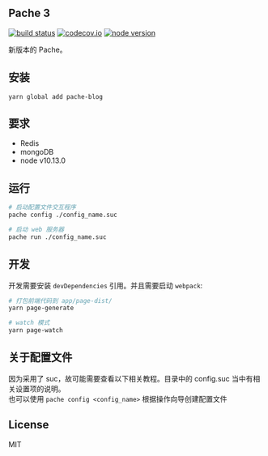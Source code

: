 Pache 3
-------

[![build status][travis-image]][travis-url]
[![codecov.io][codecov-image]][codecov-url]
[![node version][node-image]][node-url]

[travis-image]: https://travis-ci.org/VecHK/pache.svg?branch=dev
[travis-url]: https://travis-ci.org/VecHK/pache
[codecov-image]: https://img.shields.io/codecov/c/github/VecHK/pache/dev.svg
[codecov-url]: https://codecov.io/github/VecHK/pache?branch=dev
[node-image]: https://img.shields.io/badge/node.js-%3E=_10.13-green.svg
[node-url]: http://nodejs.org/download/

新版本的 Pache。

## 安装

```
yarn global add pache-blog
```

## 要求

 - Redis
 - mongoDB
 - node v10.13.0

## 运行

```bash
# 启动配置文件交互程序
pache config ./config_name.suc

# 启动 web 服务器
pache run ./config_name.suc
```

## 开发

开发需要安装 `devDependencies` 引用。并且需要启动 `webpack`:

```bash
# 打包前端代码到 app/page-dist/
yarn page-generate

# watch 模式
yarn page-watch
```

## 关于配置文件

因为采用了 suc，故可能需要查看以下相关教程。目录中的 config.suc 当中有相关设置项的说明。<br>
也可以使用 `pache config <config_name>` 根据操作向导创建配置文件

## License

MIT

